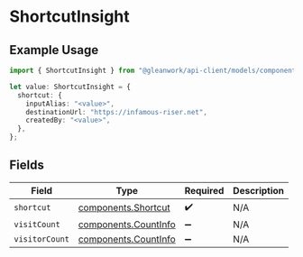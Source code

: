 # ShortcutInsight

## Example Usage

```typescript
import { ShortcutInsight } from "@gleanwork/api-client/models/components";

let value: ShortcutInsight = {
  shortcut: {
    inputAlias: "<value>",
    destinationUrl: "https://infamous-riser.net",
    createdBy: "<value>",
  },
};
```

## Fields

| Field                                                        | Type                                                         | Required                                                     | Description                                                  |
| ------------------------------------------------------------ | ------------------------------------------------------------ | ------------------------------------------------------------ | ------------------------------------------------------------ |
| `shortcut`                                                   | [components.Shortcut](../../models/components/shortcut.md)   | :heavy_check_mark:                                           | N/A                                                          |
| `visitCount`                                                 | [components.CountInfo](../../models/components/countinfo.md) | :heavy_minus_sign:                                           | N/A                                                          |
| `visitorCount`                                               | [components.CountInfo](../../models/components/countinfo.md) | :heavy_minus_sign:                                           | N/A                                                          |